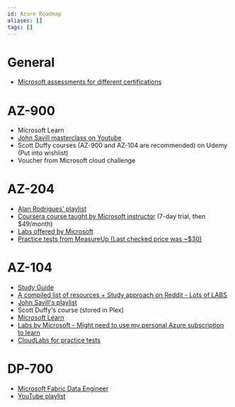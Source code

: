 ```yaml
---
id: Azure Roadmap
aliases: []
tags: []
---
```


# General

- [Microsoft assessments for different certifications](https://learn.microsoft.com/en-us/credentials/certifications/practice-assessments-for-microsoft-certifications)

# AZ-900

- Microsoft Learn
- [John Savill masterclass on Youtube](https://www.youtube.com/playlist?list=PLlVtbbG169nED0_vMEniWBQjSoxTsBYS3)
- Scott Duffy courses (AZ-900 and AZ-104 are recommended) on Udemy (Put into wishlist)
- Voucher from Microsoft cloud challenge

# AZ-204

- [Alan Rodrigues' playlist](https://www.youtube.com/watch?v=wWBW6ojr-Nw&list=PLLc2nQDXYMHpekgrToMrDpVtFtvmRSqVt&pp=iAQB)
- [Coursera course taught by Microsoft instructor](https://www.coursera.org/professional-certificates/azure-developer-associate) (7-day trial, then $49/month)
- [Labs offered by Microsoft](https://microsoftlearning.github.io/AZ-204-DevelopingSolutionsforMicrosoftAzure/)
- [Practice tests from MeasureUp (Last checked price was ~$30)](https://www.measureup.com/microsoft-practice-test-az-204-developing-solutions-for-microsoft-azure.html)

# AZ-104

- [Study Guide](https://learn.microsoft.com/en-us/credentials/certifications/resources/study-guides/az-104)
- [A compiled list of resources + Study approach on Reddit - Lots of LABS](https://www.reddit.com/r/AZURE/comments/11pfpd4/practice_first_approach_to_pass_az104/)
- [John Savill's playlist](https://youtube.com/playlist?list=PLlVtbbG169nGlGPWs9xaLKT1KfwqREHbs&si=DmW9iu1rliRZgRF8)
- Scott Duffy's course (stored in Plex)
- [Microsoft Learn](https://learn.microsoft.com/en-us/training/paths/prepare-teach-az-104-microsoft-azure-administrator/)
- [Labs by Microsoft - Might need to use my personal Azure subscription to learn](https://microsoftlearning.github.io/AZ-104-MicrosoftAzureAdministrator/)
- [CloudLabs for practice tests](https://clx.cloudevents.ai/events/39366311-ad15-4b90-9364-0252213842fa/my-tracks)

# DP-700

- [Microsoft Fabric Data Engineer](https://learn.microsoft.com/en-us/training/courses/dp-700t00)
- [YouTube playlist](https://www.youtube.com/watch?v=tynojQxL9WM&list=PLlqsZd11LpUES4AJG953GJWnqUksQf8x2)

